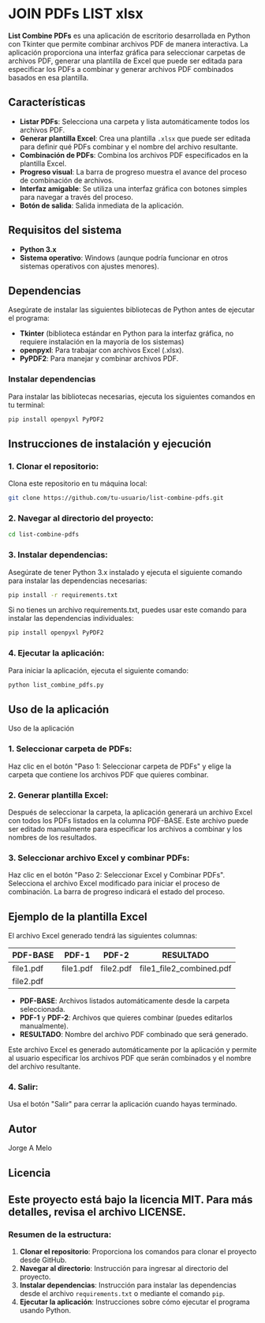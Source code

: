 # JOIN PDFs LIST xlsx

**List Combine PDFs** es una aplicación de escritorio desarrollada en Python con Tkinter que permite combinar archivos PDF de manera interactiva. La aplicación proporciona una interfaz gráfica para seleccionar carpetas de archivos PDF, generar una plantilla de Excel que puede ser editada para especificar los PDFs a combinar y generar archivos PDF combinados basados en esa plantilla.

## Características

- **Listar PDFs**: Selecciona una carpeta y lista automáticamente todos los archivos PDF.
- **Generar plantilla Excel**: Crea una plantilla `.xlsx` que puede ser editada para definir qué PDFs combinar y el nombre del archivo resultante.
- **Combinación de PDFs**: Combina los archivos PDF especificados en la plantilla Excel.
- **Progreso visual**: La barra de progreso muestra el avance del proceso de combinación de archivos.
- **Interfaz amigable**: Se utiliza una interfaz gráfica con botones simples para navegar a través del proceso.
- **Botón de salida**: Salida inmediata de la aplicación.

## Requisitos del sistema

- **Python 3.x**
- **Sistema operativo**: Windows (aunque podría funcionar en otros sistemas operativos con ajustes menores).

## Dependencias

Asegúrate de instalar las siguientes bibliotecas de Python antes de ejecutar el programa:

- **Tkinter** (biblioteca estándar en Python para la interfaz gráfica, no requiere instalación en la mayoría de los sistemas)
- **openpyxl**: Para trabajar con archivos Excel (.xlsx).
- **PyPDF2**: Para manejar y combinar archivos PDF.

### Instalar dependencias

Para instalar las bibliotecas necesarias, ejecuta los siguientes comandos en tu terminal:

```bash
pip install openpyxl PyPDF2
```
## Instrucciones de instalación y ejecución

### 1. Clonar el repositorio:

Clona este repositorio en tu máquina local:

```bash
git clone https://github.com/tu-usuario/list-combine-pdfs.git
```

### 2. Navegar al directorio del proyecto:

```bash
cd list-combine-pdfs
```

### 3. Instalar dependencias:

Asegúrate de tener Python 3.x instalado y ejecuta el siguiente comando para instalar las dependencias necesarias:

```bash
pip install -r requirements.txt
```
Si no tienes un archivo requirements.txt, puedes usar este comando para instalar las dependencias individuales:

```bash
pip install openpyxl PyPDF2
```

### 4. Ejecutar la aplicación:
Para iniciar la aplicación, ejecuta el siguiente comando:

```bash
python list_combine_pdfs.py
```

## Uso de la aplicación

Uso de la aplicación
### 1. Seleccionar carpeta de PDFs:
Haz clic en el botón "Paso 1: Seleccionar carpeta de PDFs" y elige la carpeta que contiene los archivos PDF que quieres combinar.

### 2. Generar plantilla Excel:
Después de seleccionar la carpeta, la aplicación generará un archivo Excel con todos los PDFs listados en la columna PDF-BASE. Este archivo puede ser editado manualmente para especificar los archivos a combinar y los nombres de los resultados.

### 3. Seleccionar archivo Excel y combinar PDFs:
Haz clic en el botón "Paso 2: Seleccionar Excel y Combinar PDFs". Selecciona el archivo Excel modificado para iniciar el proceso de combinación. La barra de progreso indicará el estado del proceso.

## Ejemplo de la plantilla Excel

El archivo Excel generado tendrá las siguientes columnas:

| PDF-BASE | PDF-1     | PDF-2     | RESULTADO            |
|----------|-----------|-----------|----------------------|
| file1.pdf | file1.pdf | file2.pdf | file1_file2_combined.pdf |
| file2.pdf |           |           |                      |

- **PDF-BASE**: Archivos listados automáticamente desde la carpeta seleccionada.
- **PDF-1** y **PDF-2**: Archivos que quieres combinar (puedes editarlos manualmente).
- **RESULTADO**: Nombre del archivo PDF combinado que será generado.

Este archivo Excel es generado automáticamente por la aplicación y permite al usuario especificar los archivos PDF que serán combinados y el nombre del archivo resultante.


### 4. Salir:
Usa el botón "Salir" para cerrar la aplicación cuando hayas terminado.

## Autor
Jorge A Melo

## Licencia
Este proyecto está bajo la licencia MIT. Para más detalles, revisa el archivo LICENSE.
---

### Resumen de la estructura:

1. **Clonar el repositorio**: Proporciona los comandos para clonar el proyecto desde GitHub.
2. **Navegar al directorio**: Instrucción para ingresar al directorio del proyecto.
3. **Instalar dependencias**: Instrucción para instalar las dependencias desde el archivo `requirements.txt` o mediante el comando `pip`.
4. **Ejecutar la aplicación**: Instrucciones sobre cómo ejecutar el programa usando Python.
